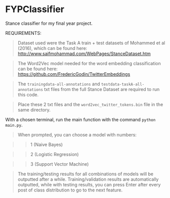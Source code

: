 # FYPClassifier
Stance classifier for my final year project.

REQUIREMENTS:

> Dataset used were the Task A train + test datasets of Mohammed et al (2016), which can be found here:
http://www.saifmohammad.com/WebPages/StanceDataset.htm

> The Word2Vec model needed for the word embedding classification can be found here:
https://github.com/FredericGodin/TwitterEmbeddings

> The `trainingdata-all-annotations` and `testdata-taskA-all-annotations` txt files from the full Stance Dataset are required to run this code.

> Place these 2 txt files and the `word2vec_twitter_tokens.bin` file in the same directory.

With a chosen terminal, run the main function with the command `python main.py`.

> When prompted, you can choose a model with numbers:

>> 1 (Naive Bayes)

>> 2 (Logistic Regression)

>> 3 (Support Vector Machine)

> The training/testing results for all combinations of models will be outputted after a while.
> Training/validation results are automatically outputted, while with testing results, you can press Enter after every post of class distribution to go to the next feature.
